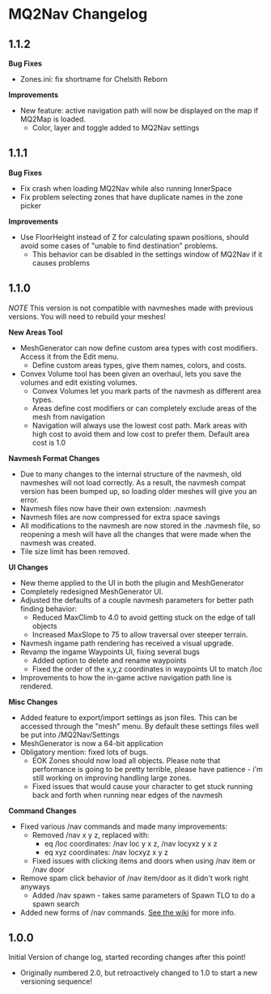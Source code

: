 MQ2Nav Changelog
================


1.1.2
-----

**Bug Fixes**
* Zones.ini: fix shortname for Chelsith Reborn

**Improvements**
* New feature: active navigation path will now be displayed on the map if MQ2Map is loaded.
  * Color, layer and toggle added to MQ2Nav settings


1.1.1
-----

**Bug Fixes**
* Fix crash when loading MQ2Nav while also running InnerSpace
* Fix problem selecting zones that have duplicate names in the zone picker

**Improvements**
* Use FloorHeight instead of Z for calculating spawn positions, should avoid some cases of "unable to find destination" problems.
  * This behavior can be disabled in the settings window of MQ2Nav if it causes problems


1.1.0
-----
*NOTE* This version is not compatible with navmeshes made with previous versions. You will need to rebuild your meshes!

**New Areas Tool**
* MeshGenerator can now define custom area types with cost modifiers. Access it from the Edit menu.
  * Define custom areas types, give them names, colors, and costs.
* Convex Volume tool has been given an overhaul, lets you save the volumes and edit existing volumes.
  * Convex Volumes let you mark parts of the navmesh as different area types.
  * Areas define cost modifiers or can completely exclude areas of the mesh from navigation
  * Navigation will always use the lowest cost path. Mark areas with high cost to avoid them and low cost to prefer them. Default area cost is 1.0

**Navmesh Format Changes**
* Due to many changes to the internal structure of the navmesh, old navmeshes will not load correctly. As a result, the navmesh compat version has been bumped up, so loading older meshes will give you an error.
* Navmesh files now have their own extension: .navmesh
* Navmesh files are now compressed for extra space savings
* All modifications to the navmesh are now stored in the .navmesh file, so reopening a mesh will have all the changes that were made when the navmesh was created.
* Tile size limit has been removed.

**UI Changes**
* New theme applied to the UI in both the plugin and MeshGenerator
* Completely redesigned MeshGenerator UI.
* Adjusted the defaults of a couple navmesh parameters for better path finding behavior:
  * Reduced MaxClimb to 4.0 to avoid getting stuck on the edge of tall objects
  * Increased MaxSlope to 75 to allow traversal over steeper terrain.
* Navmesh ingame path rendering has received a visual upgrade.
* Revamp the ingame Waypoints UI, fixing several bugs
  * Added option to delete and rename waypoints
  * Fixed the order of the x,y,z coordinates in waypoints UI to match /loc
* Improvements to how the in-game active navigation path line is rendered.

**Misc Changes**
* Added feature to export/import settings as json files. This can be accessed through the "mesh" menu. By default these settings files well be put into <MQ2Dir>/MQ2Nav/Settings
* MeshGenerator is now a 64-bit application
* Obligatory mention: fixed lots of bugs.
  * EOK Zones should now load all objects. Please note that performance is going to be pretty terrible, please have patience - i'm still working on improving handling large zones.
  * Fixed issues that would cause your character to get stuck running back and forth when running near edges of the navmesh

**Command Changes**
* Fixed various /nav commands and made many improvements:
  * Removed /nav x y z, replaced with:
    * eq /loc coordinates: /nav loc y x z, /nav locyxz y x z
    * eq xyz coordinates: /nav locxyz x y z
  * Fixed issues with clicking items and doors when using /nav item or /nav door
* Remove spam click behavior of /nav item/door as it didn't work right anyways
  * Added /nav spawn <text> - takes same parameters of Spawn TLO to do a spawn search
* Added new forms of /nav commands. [See the wiki](https://github.com/brainiac/MQ2Nav/wiki/Command-Reference) for more info.



1.0.0
-----

Initial Version of change log, started recording changes after this point!
* Originally numbered 2.0, but retroactively changed to 1.0 to start a new versioning sequence!

